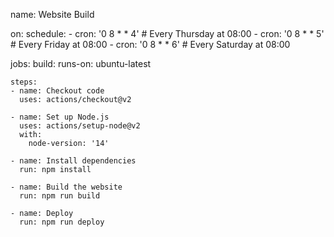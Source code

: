 name: Website Build

on:
  schedule:
    - cron: '0 8 * * 4' # Every Thursday at 08:00
    - cron: '0 8 * * 5' # Every Friday at 08:00
    - cron: '0 8 * * 6' # Every Saturday at 08:00

jobs:
  build:
    runs-on: ubuntu-latest

    steps:
    - name: Checkout code
      uses: actions/checkout@v2

    - name: Set up Node.js
      uses: actions/setup-node@v2
      with:
        node-version: '14'

    - name: Install dependencies
      run: npm install

    - name: Build the website
      run: npm run build

    - name: Deploy
      run: npm run deploy